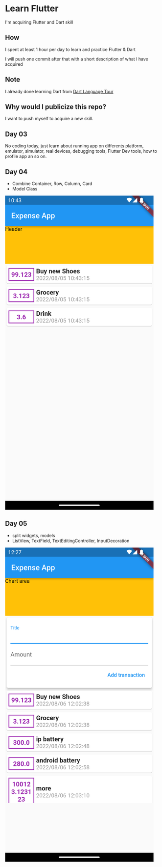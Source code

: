 # Learn Flutter

I'm acquiring Flutter and Dart skill

## How

I spent at least 1 hour per day to learn and practice Flutter & Dart

I will push one commit after that with a short description of what I have acquired

## Note

I already done learning Dart from [Dart Language Tour](https://dart.dev/guides/language/language-tour)

## Why would I publicize this repo?

I want to push myself to acquire a new skill.

## Day 03

No coding today, just learn about running app on differents platform, emulator, simulator, real devices, debugging tools, Flutter Dev tools, how to profile app an so on.

## Day 04

* Combine Container, Row, Column, Card
* Model Class

![image info](./imgs/day_04.png)

## Day 05

* split widgets, models
* ListView, TextField, TextEditingController, InputDecoration

![image info](./imgs/day_05.png)

